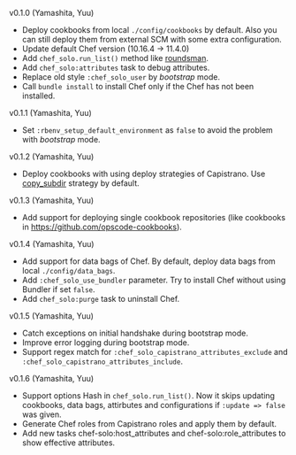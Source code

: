 v0.1.0 (Yamashita, Yuu)

* Deploy cookbooks from local `./config/cookbooks` by default. Also you can still deploy them from external SCM with some extra configuration.
* Update default Chef version (10.16.4 -> 11.4.0)
* Add `chef_solo.run_list()` method like [roundsman](https://github.com/iain/roundsman).
* Add `chef_solo:attributes` task to debug attributes.
* Replace old style `:chef_solo_user` by _bootstrap_ mode.
* Call `bundle install` to install Chef only if the Chef has not been installed.

v0.1.1 (Yamashita, Yuu)

* Set `:rbenv_setup_default_environment` as `false` to avoid the problem with _bootstrap_ mode. 

v0.1.2 (Yamashita, Yuu)

* Deploy cookbooks with using deploy strategies of Capistrano. Use [copy_subdir](https://github.com/yyuu/capistrano-copy-subdir) strategy by default.

v0.1.3 (Yamashita, Yuu)

* Add support for deploying single cookbook repositories (like cookbooks in https://github.com/opscode-cookbooks).

v0.1.4 (Yamashita, Yuu)

* Add support for data bags of Chef. By default, deploy data bags from local `./config/data_bags`.
* Add `:chef_solo_use_bundler` parameter. Try to install Chef without using Bundler if set `false`.
* Add `chef_solo:purge` task to uninstall Chef.

v0.1.5 (Yamashita, Yuu)

* Catch exceptions on initial handshake during bootstrap mode.
* Improve error logging during bootstrap mode.
* Support regex match for `:chef_solo_capistrano_attributes_exclude` and `:chef_solo_capistrano_attributes_include`.

v0.1.6 (Yamashita, Yuu)

* Support options Hash in `chef_solo.run_list()`. Now it skips updating cookbooks, data bags, attirbutes and configurations if `:update => false` was given.
* Generate Chef roles from Capistrano roles and apply them by default.
* Add new tasks chef-solo:host_attributes and chef-solo:role_attributes to show effective attributes.
